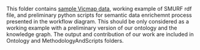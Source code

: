 This folder contains [sample Vicmap data](WorkingExampleDataset), working example of SMURF rdf file, and preliminary python scripts for semantic data enrichemnt process presented in the workflow diagram. This should be only considered as a working example with a preliminary version of our ontology and the knowledge graph. The output and contribution of our work are included in Ontology and MethodologyAndScripts folders.   
